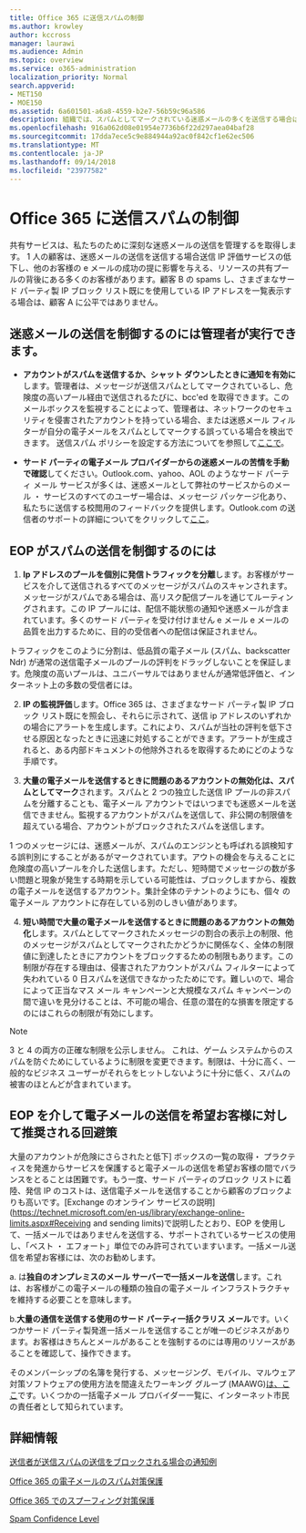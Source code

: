 ```yaml
---
title: Office 365 に送信スパムの制御
ms.author: krowley
author: kccross
manager: laurawi
ms.audience: Admin
ms.topic: overview
ms.service: o365-administration
localization_priority: Normal
search.appverid:
- MET150
- MOE150
ms.assetid: 6a601501-a6a8-4559-b2e7-56b59c96a586
description: 組織では、スパムとしてマークされている迷惑メールの多くを送信する場合は Office 365 で電子メールを送信することから禁止を取得でした。このような理由と何ができるかについての詳細については、この資料を参照してください。
ms.openlocfilehash: 916a062d08e01954e7736b6f22d297aea04baf28
ms.sourcegitcommit: 17dda7ece5c9e884944a92ac0f842cf1e62ec506
ms.translationtype: MT
ms.contentlocale: ja-JP
ms.lasthandoff: 09/14/2018
ms.locfileid: "23977582"
---
```

# <a name="controlling-outbound-spam-in-office-365"></a>Office 365 に送信スパムの制御

共有サービスは、私たちのために深刻な迷惑メールの送信を管理するを取得します。 1 人の顧客は、迷惑メールの送信を送信する場合送信 IP 評価サービスの低下し、他のお客様の e メールの成功の提に影響を与える、リソースの共有プールの背後にある多くのお客様があります。顧客 B の spams し、さまざまなサード パーティ製 IP ブロック リスト既にを使用している IP アドレスを一覧表示する場合は、顧客 A に公平ではありません。

## <a name="what-admins-can-do-to-control-outbound-spam"></a>迷惑メールの送信を制御するのには管理者が実行できます。

- **アカウントがスパムを送信するか、シャット ダウンしたときに通知を有効に**します。管理者は、メッセージが送信スパムとしてマークされているし、危険度の高いプール経由で送信されるたびに、bcc'ed を取得できます。このメールボックスを監視することによって、管理者は、ネットワークのセキュリティを侵害されたアカウントを持っている場合、または迷惑メール フィルターが自分の電子メールをスパムとしてマークする誤っている場合を検出できます。 送信スパム ポリシーを設定する方法についてを参照して[ここで](configure-the-outbound-spam-policy.md)。
 
- **サード パーティの電子メール プロバイダーからの迷惑メールの苦情を手動で確認**してください。Outlook.com、yahoo、AOL のようなサード パーティ メール サービスが多くは、迷惑メールとして弊社のサービスからのメール ・ サービスのすべてのユーザー場合は、メッセージ パッケージ化あり、私たちに送信する校閲用のフィードバックを提供します。Outlook.com の送信者のサポートの詳細についてをクリックして[ここ](https://sendersupport.olc.protection.outlook.com/pm/services.aspx)。

## <a name="what-eop-does-to-control-outbound-spam"></a>EOP がスパムの送信を制御するのには 

1. **Ip アドレスのプールを個別に発信トラフィックを分離**します。お客様がサービスを介して送信されるすべてのメッセージがスパムのスキャンされます。メッセージがスパムである場合は、高リスク配信プールを通じてルーティングされます。この IP プールには、配信不能状態の通知や迷惑メールが含まれています。多くのサード パーティを受け付けません e メール e メールの品質を出力するために、目的の受信者への配信は保証されません。

トラフィックをこのように分割は、低品質の電子メール (スパム、backscatter Ndr) が通常の送信電子メールのプールの評判をドラッグしないことを保証します。危険度の高いプールは、ユニバーサルではありませんが通常低評価と、インターネット上の多数の受信者には。 

2. **IP の監視評価**します。Office 365 は、さまざまなサード パーティ製 IP ブロック リスト既にを照会し、それらに示されて、送信 ip アドレスのいずれかの場合にアラートを生成します。これにより、スパムが当社の評判を低下させる原因となったときに迅速に対処することができます。アラートが生成されると、ある内部ドキュメントの他除外されるを取得するためにどのような手順です。 

3. **大量の電子メールを送信するときに問題のあるアカウントの無効化は、スパムとしてマーク**されます。スパムと 2 つの独立した送信 IP プールの非スパムを分離することも、電子メール アカウントではいつまでも迷惑メールを送信できません。監視するアカウントがスパムを送信して、非公開の制限値を超えている場合、アカウントがブロックされたスパムを送信します。

1 つのメッセージには、迷惑メールが、スパムのエンジンとも呼ばれる誤検知する誤判別にすることがあるがマークされています。アウトの機会を与えることに危険度の高いプールを介した送信します。ただし、短時間でメッセージの数が多い問題と現象が発生する時期を示している可能性は、ブロックしますから、複数の電子メールを送信するアカウント。集計全体のテナントのようにも、個々 の電子メール アカウントに存在している別のしきい値があります。

4. **短い時間で大量の電子メールを送信するときに問題のあるアカウントの無効化**します。スパムとしてマークされたメッセージの割合の表示上の制限、他のメッセージがスパムとしてマークされたかどうかに関係なく、全体の制限値に到達したときにアカウントをブロックするための制限もあります。この制限が存在する理由は、侵害されたアカウントがスパム フィルターによって失われている 0 日スパムを送信できなかったためにです。難しいので、場合によって正当なマス メール キャンペーンと大規模なスパム キャンペーンの間で違いを見分けることは、不可能の場合、任意の潜在的な損害を限定するのにはこれらの制限が有効にします。

> [!NOTE]
> 3 と 4 の両方の正確な制限を公示しません。 これは、ゲーム システムからのスパムを防ぐためにしているように制限を変更できます。制限は、十分に高く、一般的なビジネス ユーザーがそれらをヒットしないように十分に低く、スパムの被害のほとんどが含まれています。 

## <a name="recommended-workarounds-for-customers-who-want-to-send-outbound-a-lot-of-email-through-eop"></a>EOP を介して電子メールの送信を希望お客様に対して推奨される回避策

大量のアカウントが危険にさらされたと低下] ボックスの一覧の取得・ プラクティスを発進からサービスを保護すると電子メールの送信を希望お客様の間でバランスをとることは困難です。もう一度、サード パーティのブロック リストに着陸、発信 IP のコストは、送信電子メールを送信することから顧客のブロックよりも高いです。[Exchange のオンライン サービスの説明](https://technet.microsoft.com/en-us/library/exchange-online-limits.aspx#Receiving and sending limits)で説明したとおり、EOP を使用して、一括メールではありませんを送信する、サポートされているサービスの使用し、「ベスト ・ エフォート」単位でのみ許可されていますいます。一括メール送信を希望お客様には、次のお勧めします。

a. は**独自のオンプレミスのメール サーバーで一括メールを送信**します。これは、お客様がこの電子メールの種類の独自の電子メール インフラストラクチャを維持する必要ことを意味します。

b.**大量の通信を送信する使用のサード パーティ一括クラリス メール**です。いくつかサード パーティ製発進一括メールを送信することが唯一のビジネスがあります。お客様はきちんとメールがあることを強制するのには専用のリソースがあることを確認して、操作できます。 

そのメンバーシップの名簿を発行する、メッセージング、モバイル、マルウェア対策ソフトウェアの使用方法を間違えたワーキング グループ (MAAWG)[は、ここ](http://www.maawg.org/about/roster)です。いくつかの一括電子メール プロバイダー一覧に、インターネット市民の責任者として知られています。 
  
## <a name="for-more-information"></a>詳細情報

[送信者が送信スパムの送信をブロックされる場合の通知例](sample-notification-when-a-sender-is-blocked-sending-outbound-spam.md)

[Office 365 の電子メールのスパム対策保護](anti-spam-protection.md)

[Office 365 でのスプーフィング対策保護](anti-spoofing-protection.md)

[Spam Confidence Level](spam-confidence-levels.md)

